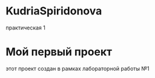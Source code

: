 # KudriaSpiridonova
практическая 1
# Мой первый проект
этот проект создан в рамках лабораторной работы №1
